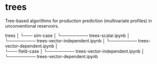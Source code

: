 # trees

Tree-based algorithms for production prediction (multivariate profiles) in unconventional reservoirs.

trees 
│
└─── sim-case
│
└───────── trees-scalar.ipynb
│
└───────── trees-vector-independent.ipynb
│
└───────── trees-vector-dependent.ipynb
│   
└─── field-case
│
└───────── trees-vector-independent.ipynb
│
└───────── trees-vector-dependent.ipynb